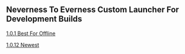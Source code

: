 ## Neverness To Everness Custom Launcher For Development Builds

[1.0.1 Best For Offline](https://yangxining20220818-test.oss-cn-beijing.aliyuncs.com/Internal/keitaro-gg/Launcher/KGGNeverness_To_Everness_1_0_1_dev.7z?OSSAccessKeyId=LTAI5tBd76UrtGyfCvYJYXeF&Expires=1733503636&Signature=HLiUeZage4WSzWIJOvg6xtnCVmA%3D)

[1.0.12 Newest](https://yangxining20220818-test.oss-cn-beijing.aliyuncs.com/Internal/keitaro-gg/Launcher/KGGNeverness_To_Everness_1_0_12_dev.7z?OSSAccessKeyId=LTAI5tBd76UrtGyfCvYJYXeF&Expires=1733503611&Signature=T%2Bqc%2FMssYlGs7StbJX%2Bl47149N4%3D)
